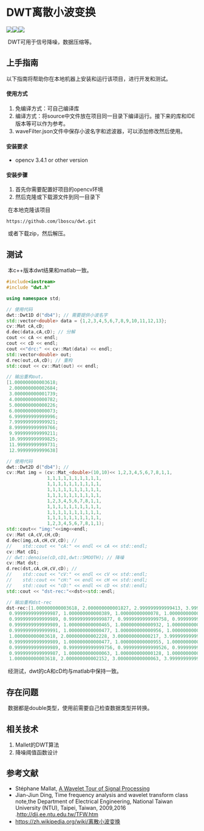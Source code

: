 # DWT离散小波变换

<img  src="https://img.shields.io/badge/build-passing-green.svg"><img  src="https://img.shields.io/badge/version-1.2-blue.svg"><img  src="https://img.shields.io/badge/DWT1D-DWT2D-orange.svg">

​	DWT可用于信号降噪，数据压缩等。

## 上手指南

以下指南将帮助你在本地机器上安装和运行该项目，进行开发和测试。

#### 使用方式

1. 免编译方式：可自己编译库
2. 编译方式：将source中文件放在项目同一目录下编译运行。接下来的库和IDE版本等可以作为参考。
3. waveFilter.json文件中保存小波名字和滤波器，可以添加修改然后使用。

#### 安装要求

- opencv 3.4.1 or other version

#### 安装步骤

1. 首先你需要配置好项目的opencv环境
2. 然后克隆或下载源文件到同一目录下

​	在本地克隆该项目

```https://github.com/lboscu/dwt.git ```

​	或者下载zip，然后解压。

## 测试

​	本c++版本dwt结果和matlab一致。

```c++
#include<iostream>
#include "dwt.h"

using namespace std;

// 使用代码
dwt::Dwt1D d("db4"); // 需要提供小波名字
std::vector<double> data = {1,2,3,4,5,6,7,8,9,10,11,12,13};
cv::Mat cA,cD;
d.dec(data,cA,cD); // 分解
cout << cA << endl;
cout << cD << endl;
cout <<"drc:" << cv::Mat(data) << endl;
std::vector<double> out;
d.rec(out,cA,cD); // 重构
std::cout << cv::Mat(out) << endl;
```

```c++
// 输出重构out，
[1.000000000003618;
 2.000000000002684;
 3.000000000001739;
 4.000000000000782;
 5.000000000000226;
 6.000000000000073;
 6.999999999999996;
 7.999999999999921;
 8.999999999999766;
 9.999999999999211;
 10.99999999999825;
 11.99999999999731;
 12.99999999999638]
```

```c++
// 使用代码
dwt::Dwt2D d("db4"); // 
cv::Mat img = (cv::Mat_<double>(10,10)<< 1,2,3,4,5,6,7,8,1,1,
               1,1,1,1,1,1,1,1,1,1,
               1,1,1,1,1,1,1,1,1,1,
               1,1,1,1,1,1,1,1,1,1,
               1,1,1,1,1,1,1,1,1,1,
               1,2,3,4,5,6,7,8,1,1,
               1,1,1,1,1,1,1,1,1,1,
               1,1,1,1,1,1,1,1,1,1,
               1,1,1,1,1,1,1,1,1,1,
               1,2,3,4,5,6,7,8,1,1);
std::cout<< "img:"<<img<<endl;
cv::Mat cA,cV,cH,cD;
d.dec(img,cA,cH,cV,cD); // 
//    std::cout << "cA:" << endl << cA << std::endl;
cv::Mat cD1;
// dwt::denoise(cD,cD1,dwt::SMOOTH); // 降噪
cv::Mat dst;
d.rec(dst,cA,cH,cV,cD); // 
//    std::cout << "cV:" << endl << cV << std::endl;
//    std::cout << "cH:" << endl << cH << std::endl;
//    std::cout << "cD:" << endl << cD << std::endl;
std::cout << "dst-rec:"<<dst<<std::endl;
```

```c++
// 输出重构dst-rec
dst-rec:[1.000000000003618, 2.000000000001827, 2.999999999999413, 3.999999999997522, 4.999999999992817, 5.999999999991328, 6.999999999990544, 7.999999999989143, 1.000000000004885, 1.000000000004873;
 0.9999999999999987, 1.000000000000389, 1.00000000000078, 1.00000000000117, 1.00000000000156, 1.00000000000195, 1.00000000000234, 1.000000000002731, 0.9999999999999987, 0.999999999999999;
 0.9999999999999989, 0.9999999999999877, 0.9999999999999758, 0.999999999999964, 0.9999999999999521, 0.9999999999999406, 0.9999999999999289, 0.9999999999999176, 0.9999999999999991, 0.9999999999999991;
 0.9999999999999989, 1.000000000000465, 1.000000000000932, 1.000000000001399, 1.000000000001866, 1.000000000002332, 1.000000000002799, 1.000000000003266, 0.9999999999999991, 0.9999999999999992;
 0.9999999999999991, 1.000000000000477, 1.000000000000956, 1.000000000001434, 1.000000000001912, 1.00000000000239, 1.000000000002868, 1.000000000003346, 0.9999999999999984, 0.9999999999999991;
 1.000000000003618, 2.000000000002228, 3.000000000000217, 3.999999999998728, 4.999999999994425, 5.999999999993337, 6.999999999992955, 7.999999999991955, 1.000000000004883, 1.000000000004873;
 0.9999999999999989, 1.000000000000477, 1.000000000000955, 1.000000000001435, 1.000000000001913, 1.00000000000239, 1.000000000002869, 1.000000000003348, 0.9999999999999989, 0.9999999999999989;
 0.9999999999999989, 0.9999999999999756, 0.9999999999999526, 0.9999999999999295, 0.9999999999999062, 0.9999999999998825, 0.9999999999998591, 0.9999999999998364, 0.9999999999999987, 0.9999999999999992;
 0.9999999999999987, 1.000000000000063, 1.000000000000128, 1.000000000000193, 1.000000000000258, 1.000000000000323, 1.000000000000388, 1.000000000000452, 0.9999999999999991, 0.9999999999999988;
 1.000000000003618, 2.000000000002152, 3.000000000000063, 3.999999999998499, 4.999999999994119, 5.999999999992955, 6.999999999992497, 7.999999999991421, 1.000000000004885, 1.000000000004873]
```

​	经测试，dwt的cA和cD均与matlab中保持一致。

## 存在问题

​	数据都是double类型，使用前需要自己检查数据类型并转换。

## 相关技术

1. Mallet的DWT算法
2. 降噪阈值函数设计

## 参考文献

- Stéphane Mallat, [A Wavelet Tour of Signal Processing](http://books.google.com/books?vid=ISBN012466606X&id=yW2kut44AsMC&dq=Wavelet+tour+of+signal+processing)
- Jian-Jiun Ding, Time frequency analysis and wavelet transform class note,the Department of Electrical Engineering, National Taiwan University (NTU), Taipei, Taiwan, 2009,2016 .<http://djj.ee.ntu.edu.tw/TFW.htm>
- https://zh.wikipedia.org/wiki/离散小波变换


